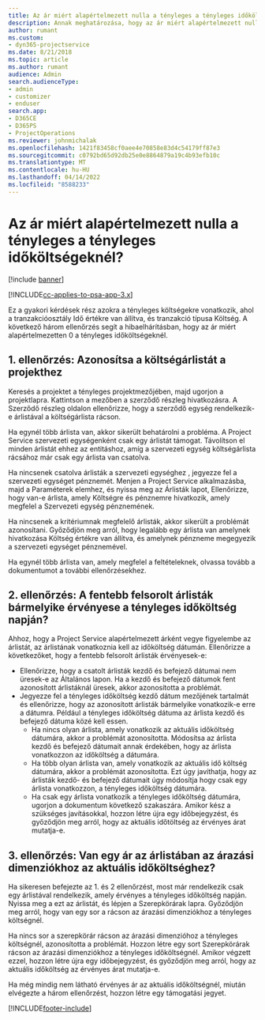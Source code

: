 ```yaml
---
title: Az ár miért alapértelmezett nulla a tényleges a tényleges időköltségeknél?
description: Annak meghatározása, hogy az ár miért alapértelmezett nulla a tényleges a tényleges időköltségeknél
author: rumant
ms.custom:
- dyn365-projectservice
ms.date: 8/21/2018
ms.topic: article
ms.author: rumant
audience: Admin
search.audienceType:
- admin
- customizer
- enduser
search.app:
- D365CE
- D365PS
- ProjectOperations
ms.reviewer: johnmichalak
ms.openlocfilehash: 1421f83458cf0aee4e70858e83d4c54179ff87e3
ms.sourcegitcommit: c0792bd65d92db25e0e8864879a19c4b93efb10c
ms.translationtype: MT
ms.contentlocale: hu-HU
ms.lasthandoff: 04/14/2022
ms.locfileid: "8588233"
---
```

# <a name="why-is-the-price-defaulting-to-zero-on-time-cost-actuals"></a>Az ár miért alapértelmezett nulla a tényleges a tényleges időköltségeknél?

[!include [banner](../includes/psa-now-project-operations.md)]

[!INCLUDE[cc-applies-to-psa-app-3.x](../includes/cc-applies-to-psa-app-3x.md)]

Ez a gyakori kérdések rész azokra a tényleges költségekre vonatkozik, ahol a tranzakcióosztály Idő értékre van állítva, és tranzakció típusa Költség. A következő három ellenőrzés segít a hibaelhárításban, hogy az ár miért alapértelmezetten 0 a tényleges időköltségeknél.
 
## <a name="check-1-identify-the-cost-price-list-for-the-project"></a>1. ellenőrzés: Azonosítsa a költségárlistát a projekthez

Keresés a projektet a tényleges projektmezőjében, majd ugorjon a projektlapra. Kattintson a mezőben a szerződő részleg hivatkozásra. A Szerződő részleg oldalon ellenőrizze, hogy a szerződő egység rendelkezik-e árlistával a költségárlista rácson.

Ha egynél több árlista van, akkor sikerült behatárolni a probléma. A Project Service szervezeti egységenként csak egy árlistát támogat. Távolítson el minden árlistát ehhez az entitáshoz, amíg a szervezeti egység költségárlista rácsához már csak egy árlista van csatolva.

Ha nincsenek csatolva árlisták a szervezeti egységhez , jegyezze fel a szervezeti egységet pénznemét. Menjen a Project Service alkalmazásba, majd a Paraméterek elemhez, és nyissa meg az Árlisták lapot, Ellenőrizze, hogy van-e árlista, amely Költségre és pénznemre hivatkozik, amely megfelel a Szervezeti egység pénznemének.
 
Ha nincsenek a kritériumnak megfelelő árlisták, akkor sikerült a problémát azonosítani. Győződjön meg arról, hogy legalább egy árlista van amelynek hivatkozása Költség értékre van állítva, és amelynek pénzneme megegyezik a szervezeti egységet pénznemével.

Ha egynél több árlista van, amely megfelel a feltételeknek, olvassa tovább a dokumentumot a további ellenőrzésekhez.

## <a name="check-2-are-any-of-the-price-lists-identified-above-valid-for-the-specific-date-of-the-time-cost-actual"></a>2. ellenőrzés: A fentebb felsorolt árlisták bármelyike érvényese a tényleges időköltség napján?

Ahhoz, hogy a Project Service alapértelmezett árként vegye figyelembe az árlistát, az árlistának vonatkoznia kell az időköltség dátumán. Ellenőrizze a következőket, hogy a fentebb felsorolt árlisták érvényesek-e:

- Ellenőrizze, hogy a csatolt árlisták kezdő és befejező dátumai nem üresek-e az Általános lapon. Ha a kezdő és befejező dátumok fent azonosított árlistáknál üresek, akkor azonosította a problémát. 
- Jegyezze fel a tényleges időköltség kezdő dátum mezőjének tartalmát és ellenőrizze, hogy az azonosított árlisták bármelyike vonatkozik-e erre a dátumra. Például a tényleges időköltség dátuma az árlista kezdő és befejező dátuma közé kell essen. 
    - Ha nincs olyan árlista, amely vonatkozik az aktuális időköltség dátumára, akkor a problémát azonosította. Módosítsa az árlista kezdő és befejező dátumait annak érdekében, hogy az árlista vonatkozzon az időköltség a dátumára. 
    - Ha több olyan árlista van, amely vonatkozik az aktuális idő költség dátumára, akkor a problémát azonosította. Ezt úgy javíthatja, hogy az árlisták kezdő- és befejező dátumait úgy módosítja hogy csak egy árlista vonatkozzon, a tényleges időköltség dátumára. 
    - Ha csak egy árlista vonatkozik a tényleges időköltség dátumára, ugorjon a dokumentum következő szakaszára.
Amikor kész a szükséges javításokkal, hozzon létre újra egy időbejegyzést, és győződjön meg arról, hogy az aktuális időtöltség az érvényes árat mutatja-e.

## <a name="check-3-is-there-a-price-in-the-price-list-for-the-pricing-dimensions-on-the-time-cost-actual"></a>3. ellenőrzés: Van egy ár az árlistában az árazási dimenziókhoz az aktuális időköltséghez?

Ha sikeresen befejezte az 1. és 2 ellenőrzést, most már rendelkezik csak egy árlistával rendelkezik, amely érvényes a tényleges időköltség napján. Nyissa meg a ezt az árlistát, és lépjen a Szerepkörárak lapra. Győződjön meg arról, hogy van egy sor a rácson az árazási dimenziókhoz a tényleges költségnél.

Ha nincs sor a szerepkörár rácson az árazási dimenzióhoz a tényleges költségnél, azonosította a problémát. Hozzon létre egy sort Szerepkörárak rácson az árazási dimenziókhoz a tényleges időköltségnél. Amikor végzett ezzel, hozzon létre újra egy időbejegyzést, és győződjön meg arról, hogy az aktuális időköltség az érvényes árat mutatja-e.
 
Ha még mindig nem látható érvényes ár az aktuális időköltségnél, miután elvégezte a három ellenőrzést, hozzon létre egy támogatási jegyet.





[!INCLUDE[footer-include](../includes/footer-banner.md)]

